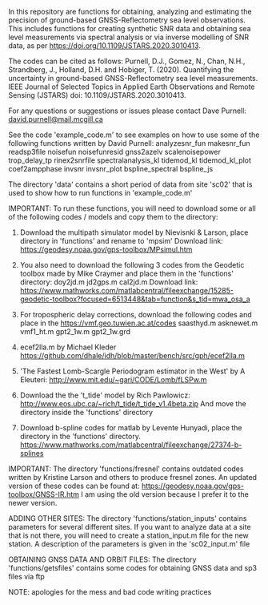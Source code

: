 
In this repository are functions for obtaining, analyzing and estimating the precision of ground-based GNSS-Reflectometry sea level observations.  This includes functions for creating synthetic SNR data and obtaining sea level measurements via spectral analysis or via inverse modelling of SNR data, as per https://doi.org/10.1109/JSTARS.2020.3010413.

The codes can be cited as follows:
Purnell, D.J., Gomez, N., Chan, N.H., Strandberg, J., Holland, D.H. and Hobiger, T. (2020). Quantifying the uncertainty in ground-based GNSS-Reflectometry sea level measurements. IEEE Journal of Selected Topics in Applied Earth Observations and Remote Sensing (JSTARS) doi: 10.1109/JSTARS.2020.3010413.

For any questions or suggestions or issues please contact Dave Purnell:
david.purnell@mail.mcgill.ca

See the code 'example_code.m' to see examples on how to use some of the following functions written by David Purnell:
analyzesnr_fun
makesnr_fun
readsp3file
noisefun
noisefunresid
gnss2azelv
scalenoisepower
trop_delay_tp
rinex2snrfile
spectralanalysis_kl
tidemod_kl
tidemod_kl_plot
coef2ampphase
invsnr
invsnr_plot
bspline_spectral
bspline_js

The directory 'data' contains a short period of data from site 'sc02' that is used to show how to run functions in 'example_code.m'

IMPORTANT:
To run these functions, you will need to download some or all of the following codes / models and copy them to the directory:

1. Download the multipath simulator model by Nievisnki & Larson, place directory in 'functions' and rename to 'mpsim'
Download link:
https://geodesy.noaa.gov/gps-toolbox/MPsimul.htm

2. You also need to download the following 3 codes from the Geodetic toolbox made by Mike Craymer and place them in the 'functions' directory:
doy2jd.m
jd2gps.m
cal2jd.m
Download link:
https://www.mathworks.com/matlabcentral/fileexchange/15285-geodetic-toolbox?focused=6513448&tab=function&s_tid=mwa_osa_a

3. For tropospheric delay corrections, download the following codes and place in the 
https://vmf.geo.tuwien.ac.at/codes
saasthyd.m
asknewet.m
vmf1_ht.m
gpt2_1w.m
gpt2_1w.grd

4. ecef2lla.m by Michael Kleder
https://github.com/dhale/idh/blob/master/bench/src/gph/ecef2lla.m

5. 'The Fastest Lomb-Scargle Periodogram estimator in the West' by A Eleuteri:
http://www.mit.edu/~gari/CODE/Lomb/fLSPw.m

6. Download the the 't_tide' model by Rich Pawlowicz:
http://www.eos.ubc.ca/~rich/t_tide/t_tide_v1.4beta.zip
And move the directory inside the 'functions' directory

7. Download b-spline codes for matlab by Levente Hunyadi, place the directory in the 'functions' directory.
https://www.mathworks.com/matlabcentral/fileexchange/27374-b-splines

IMPORTANT:
The directory 'functions/fresnel' contains outdated codes written by Kristine Larson and others to produce fresnel zones. An updated version of these codes can be found at:
https://geodesy.noaa.gov/gps-toolbox/GNSS-IR.htm
I am using the old version because I prefer it to the newer version.

ADDING OTHER SITES:
The directory 'functions/station_inputs' contains parameters for several different sites. If you want to analyze data at a site that is not there, you will need to create a station_input.m file for the new station. A description of the parameters is given in the 'sc02_input.m' file

OBTAINING GNSS DATA AND ORBIT FILES:
The directory 'functions/getsfiles' contains some codes for obtaining GNSS data and sp3 files via ftp

NOTE:
apologies for the mess and bad code writing practices




